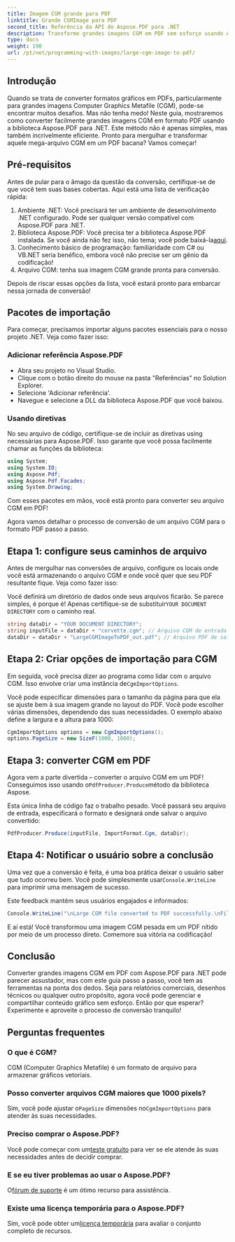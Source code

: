```yaml
---
title: Imagem CGM grande para PDF
linktitle: Grande CGMImage para PDF
second_title: Referência da API do Aspose.PDF para .NET
description: Transforme grandes imagens CGM em PDF sem esforço usando Aspose.PDF para .NET. Siga este guia simples para um processo de conversão rápido e eficaz.
type: docs
weight: 190
url: /pt/net/programming-with-images/large-cgm-image-to-pdf/
---
```

## Introdução

Quando se trata de converter formatos gráficos em PDFs, particularmente para grandes imagens Computer Graphics Metafile (CGM), pode-se encontrar muitos desafios. Mas não tenha medo! Neste guia, mostraremos como converter facilmente grandes imagens CGM em formato PDF usando a biblioteca Aspose.PDF para .NET. Este método não é apenas simples, mas também incrivelmente eficiente. Pronto para mergulhar e transformar aquele mega-arquivo CGM em um PDF bacana? Vamos começar!

## Pré-requisitos

Antes de pular para o âmago da questão da conversão, certifique-se de que você tem suas bases cobertas. Aqui está uma lista de verificação rápida:

1. Ambiente .NET: Você precisará ter um ambiente de desenvolvimento .NET configurado. Pode ser qualquer versão compatível com Aspose.PDF para .NET.
2. Biblioteca Aspose.PDF: Você precisa ter a biblioteca Aspose.PDF instalada. Se você ainda não fez isso, não tema; você pode baixá-la[aqui](https://releases.aspose.com/pdf/net/).
3. Conhecimento básico de programação: familiaridade com C# ou VB.NET seria benéfico, embora você não precise ser um gênio da codificação!
4. Arquivo CGM: tenha sua imagem CGM grande pronta para conversão.

Depois de riscar essas opções da lista, você estará pronto para embarcar nessa jornada de conversão!

## Pacotes de importação

Para começar, precisamos importar alguns pacotes essenciais para o nosso projeto .NET. Veja como fazer isso:

### Adicionar referência Aspose.PDF

- Abra seu projeto no Visual Studio.
- Clique com o botão direito do mouse na pasta "Referências" no Solution Explorer.
- Selecione 'Adicionar referência'.
- Navegue e selecione a DLL da biblioteca Aspose.PDF que você baixou.

### Usando diretivas

No seu arquivo de código, certifique-se de incluir as diretivas using necessárias para Aspose.PDF. Isso garante que você possa facilmente chamar as funções da biblioteca:

```csharp
using System;
using System.IO;
using Aspose.Pdf;
using Aspose.Pdf.Facades;
using System.Drawing;
```

Com esses pacotes em mãos, você está pronto para converter seu arquivo CGM em PDF!

Agora vamos detalhar o processo de conversão de um arquivo CGM para o formato PDF passo a passo.

## Etapa 1: configure seus caminhos de arquivo

Antes de mergulhar nas conversões de arquivo, configure os locais onde você está armazenando o arquivo CGM e onde você quer que seu PDF resultante fique. Veja como fazer isso:

 Você definirá um diretório de dados onde seus arquivos ficarão. Se parece simples, é porque é! Apenas certifique-se de substituir`YOUR DOCUMENT DIRECTORY` com o caminho real.

```csharp
string dataDir = "YOUR DOCUMENT DIRECTORY";
string inputFile = dataDir + "corvette.cgm"; // Arquivo CGM de entrada
dataDir = dataDir + "LargeCGMImageToPDF_out.pdf"; // Arquivo PDF de saída
```

## Etapa 2: Criar opções de importação para CGM

 Em seguida, você precisa dizer ao programa como lidar com o arquivo CGM. Isso envolve criar uma instância de`CgmImportOptions`.

Você pode especificar dimensões para o tamanho da página para que ela se ajuste bem à sua imagem grande no layout do PDF. Você pode escolher várias dimensões, dependendo das suas necessidades. O exemplo abaixo define a largura e a altura para 1000:

```csharp
CgmImportOptions options = new CgmImportOptions();
options.PageSize = new SizeF(1000, 1000);
```

## Etapa 3: converter CGM em PDF

 Agora vem a parte divertida – converter o arquivo CGM em um PDF! Conseguimos isso usando o`PdfProducer.Produce`método da biblioteca Aspose.

Esta única linha de código faz o trabalho pesado. Você passará seu arquivo de entrada, especificará o formato e designará onde salvar o arquivo convertido:

```csharp
PdfProducer.Produce(inputFile, ImportFormat.Cgm, dataDir);
```

## Etapa 4: Notificar o usuário sobre a conclusão

 Uma vez que a conversão é feita, é uma boa prática deixar o usuário saber que tudo ocorreu bem. Você pode simplesmente usar`Console.WriteLine` para imprimir uma mensagem de sucesso.

Este feedback mantém seus usuários engajados e informados:

```csharp
Console.WriteLine("\nLarge CGM file converted to PDF successfully.\nFile saved at " + dataDir);
```

E aí está! Você transformou uma imagem CGM pesada em um PDF nítido por meio de um processo direto. Comemore sua vitória na codificação!

## Conclusão

Converter grandes imagens CGM em PDF com Aspose.PDF para .NET pode parecer assustador, mas com este guia passo a passo, você tem as ferramentas na ponta dos dedos. Seja para relatórios comerciais, desenhos técnicos ou qualquer outro propósito, agora você pode gerenciar e compartilhar conteúdo gráfico sem esforço. Então por que esperar? Experimente e aproveite o processo de conversão tranquilo!

## Perguntas frequentes

### O que é CGM?
CGM (Computer Graphics Metafile) é um formato de arquivo para armazenar gráficos vetoriais.

### Posso converter arquivos CGM maiores que 1000 pixels?
 Sim, você pode ajustar o`PageSize` dimensões no`CgmImportOptions` para atender às suas necessidades.

### Preciso comprar o Aspose.PDF?
 Você pode começar com um[teste gratuito](https://releases.aspose.com/) para ver se ele atende às suas necessidades antes de decidir comprar.

### E se eu tiver problemas ao usar o Aspose.PDF?
 O[fórum de suporte](https://forum.aspose.com/c/pdf/10) é um ótimo recurso para assistência.

### Existe uma licença temporária para o Aspose.PDF?
 Sim, você pode obter um[licença temporária](https://purchase.aspose.com/temporary-license/) para avaliar o conjunto completo de recursos.